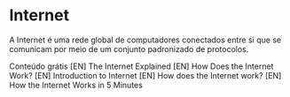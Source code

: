 # Internet

A Internet é uma rede global de computadores conectados entre si que se comunicam por meio de um conjunto padronizado de protocolos.

<ResourceGroupTitle>Conteúdo grátis</ResourceGroupTitle>
<BadgeLink colorScheme='yellow' badgeText='Read' href='https://www.vox.com/2014/6/16/18076282/the-internet'><span class="language">[EN]</span> The Internet Explained</BadgeLink>
<BadgeLink colorScheme='yellow' badgeText='Read' href='http://web.stanford.edu/class/msande91si/www-spr04/readings/week1/InternetWhitepaper.htm'><span class="language">[EN]</span> How Does the Internet Work?</BadgeLink>
<BadgeLink badgeText='Watch' href='/guides/what-is-internet'><span class="language">[EN]</span> Introduction to Internet</BadgeLink>
<BadgeLink badgeText='Watch' href='https://www.youtube.com/watch?v=x3c1ih2NJEg'><span class="language">[EN]</span> How does the Internet work?</BadgeLink>
<BadgeLink badgeText='Watch' href='https://www.youtube.com/watch?v=7_LPdttKXPc'><span class="language">[EN]</span> How the Internet Works in 5 Minutes</BadgeLink>
